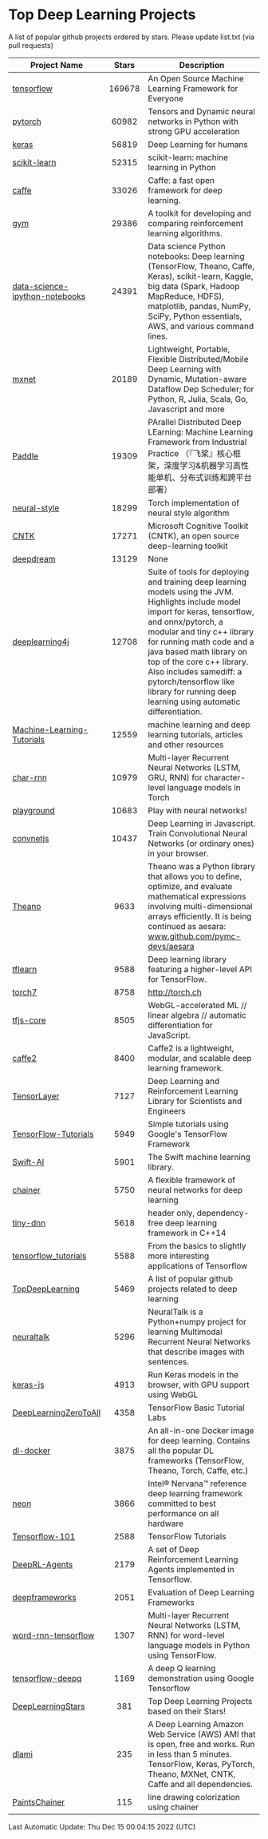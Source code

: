 # Top Deep Learning Projects
A list of popular github projects ordered by stars.
Please update list.txt (via pull requests)

|Project Name| Stars | Description |
| ---------- |:-----:| ----------- |
| [tensorflow](https://github.com/tensorflow/tensorflow) | 169678 | An Open Source Machine Learning Framework for Everyone |
| [pytorch](https://github.com/pytorch/pytorch) | 60982 | Tensors and Dynamic neural networks in Python with strong GPU acceleration |
| [keras](https://github.com/keras-team/keras) | 56819 | Deep Learning for humans |
| [scikit-learn](https://github.com/scikit-learn/scikit-learn) | 52315 | scikit-learn: machine learning in Python |
| [caffe](https://github.com/BVLC/caffe) | 33026 | Caffe: a fast open framework for deep learning. |
| [gym](https://github.com/openai/gym) | 29386 | A toolkit for developing and comparing reinforcement learning algorithms. |
| [data-science-ipython-notebooks](https://github.com/donnemartin/data-science-ipython-notebooks) | 24391 | Data science Python notebooks: Deep learning (TensorFlow, Theano, Caffe, Keras), scikit-learn, Kaggle, big data (Spark, Hadoop MapReduce, HDFS), matplotlib, pandas, NumPy, SciPy, Python essentials, AWS, and various command lines. |
| [mxnet](https://github.com/apache/mxnet) | 20189 | Lightweight, Portable, Flexible Distributed/Mobile Deep Learning with Dynamic, Mutation-aware Dataflow Dep Scheduler; for Python, R, Julia, Scala, Go, Javascript and more |
| [Paddle](https://github.com/PaddlePaddle/Paddle) | 19309 | PArallel Distributed Deep LEarning: Machine Learning Framework from Industrial Practice （『飞桨』核心框架，深度学习&机器学习高性能单机、分布式训练和跨平台部署） |
| [neural-style](https://github.com/jcjohnson/neural-style) | 18299 | Torch implementation of neural style algorithm |
| [CNTK](https://github.com/microsoft/CNTK) | 17271 | Microsoft Cognitive Toolkit (CNTK), an open source deep-learning toolkit |
| [deepdream](https://github.com/google/deepdream) | 13129 | None |
| [deeplearning4j](https://github.com/deeplearning4j/deeplearning4j) | 12708 | Suite of tools for deploying and training deep learning models using the JVM. Highlights include model import for keras, tensorflow, and onnx/pytorch, a modular and tiny c++ library for running math code and a java based math library on top of the core c++ library. Also includes samediff: a pytorch/tensorflow like library for running deep learning using automatic differentiation. |
| [Machine-Learning-Tutorials](https://github.com/ujjwalkarn/Machine-Learning-Tutorials) | 12559 | machine learning and deep learning tutorials, articles and other resources  |
| [char-rnn](https://github.com/karpathy/char-rnn) | 10979 | Multi-layer Recurrent Neural Networks (LSTM, GRU, RNN) for character-level language models in Torch |
| [playground](https://github.com/tensorflow/playground) | 10683 | Play with neural networks! |
| [convnetjs](https://github.com/karpathy/convnetjs) | 10437 | Deep Learning in Javascript. Train Convolutional Neural Networks (or ordinary ones) in your browser. |
| [Theano](https://github.com/Theano/Theano) | 9633 | Theano was a Python library that allows you to define, optimize, and evaluate mathematical expressions involving multi-dimensional arrays efficiently. It is being continued as aesara: www.github.com/pymc-devs/aesara |
| [tflearn](https://github.com/tflearn/tflearn) | 9588 | Deep learning library featuring a higher-level API for TensorFlow. |
| [torch7](https://github.com/torch/torch7) | 8758 | http://torch.ch |
| [tfjs-core](https://github.com/tensorflow/tfjs-core) | 8505 | WebGL-accelerated ML // linear algebra // automatic differentiation for JavaScript. |
| [caffe2](https://github.com/facebookarchive/caffe2) | 8400 | Caffe2 is a lightweight, modular, and scalable deep learning framework. |
| [TensorLayer](https://github.com/tensorlayer/TensorLayer) | 7127 | Deep Learning and Reinforcement Learning Library for Scientists and Engineers  |
| [TensorFlow-Tutorials](https://github.com/nlintz/TensorFlow-Tutorials) | 5949 | Simple tutorials using Google's TensorFlow Framework |
| [Swift-AI](https://github.com/Swift-AI/Swift-AI) | 5901 | The Swift machine learning library. |
| [chainer](https://github.com/chainer/chainer) | 5750 | A flexible framework of neural networks for deep learning |
| [tiny-dnn](https://github.com/tiny-dnn/tiny-dnn) | 5618 | header only, dependency-free deep learning framework in C++14 |
| [tensorflow_tutorials](https://github.com/pkmital/tensorflow_tutorials) | 5588 | From the basics to slightly more interesting applications of Tensorflow |
| [TopDeepLearning](https://github.com/aymericdamien/TopDeepLearning) | 5469 | A list of popular github projects related to deep learning |
| [neuraltalk](https://github.com/karpathy/neuraltalk) | 5296 | NeuralTalk is a Python+numpy project for learning Multimodal Recurrent Neural Networks that describe images with sentences. |
| [keras-js](https://github.com/transcranial/keras-js) | 4913 | Run Keras models in the browser, with GPU support using WebGL |
| [DeepLearningZeroToAll](https://github.com/hunkim/DeepLearningZeroToAll) | 4358 | TensorFlow Basic Tutorial Labs |
| [dl-docker](https://github.com/floydhub/dl-docker) | 3875 | An all-in-one Docker image for deep learning. Contains all the popular DL frameworks (TensorFlow, Theano, Torch, Caffe, etc.) |
| [neon](https://github.com/NervanaSystems/neon) | 3866 | Intel® Nervana™ reference deep learning framework committed to best performance on all hardware |
| [Tensorflow-101](https://github.com/sjchoi86/Tensorflow-101) | 2588 | TensorFlow Tutorials |
| [DeepRL-Agents](https://github.com/awjuliani/DeepRL-Agents) | 2179 | A set of Deep Reinforcement Learning Agents implemented in Tensorflow. |
| [deepframeworks](https://github.com/zer0n/deepframeworks) | 2051 | Evaluation of Deep Learning Frameworks |
| [word-rnn-tensorflow](https://github.com/hunkim/word-rnn-tensorflow) | 1307 | Multi-layer Recurrent Neural Networks (LSTM, RNN) for word-level language models in Python using TensorFlow. |
| [tensorflow-deepq](https://github.com/siemanko/tensorflow-deepq) | 1169 | A deep Q learning demonstration using Google Tensorflow |
| [DeepLearningStars](https://github.com/hunkim/DeepLearningStars) | 381 | Top Deep Learning Projects based on their Stars! |
| [dlami](https://github.com/ritchieng/dlami) | 235 | A Deep Learning Amazon Web Service (AWS) AMI that is open, free and works. Run in less than 5 minutes. TensorFlow, Keras, PyTorch, Theano, MXNet, CNTK, Caffe and all dependencies. |
| [PaintsChainer](https://github.com/taizan/PaintsChainer) | 115 | line drawing colorization using chainer |

Last Automatic Update: Thu Dec 15 00:04:15 2022 (UTC)
